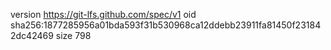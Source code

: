 version https://git-lfs.github.com/spec/v1
oid sha256:1877285956a01bda593f31b530968ca12ddebb23911fa81450f231842dc42469
size 798
